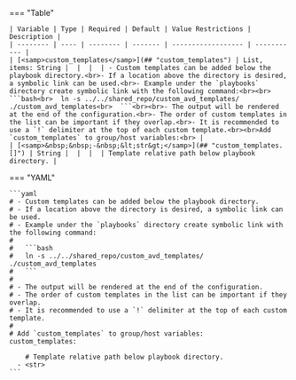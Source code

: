 <!--
  ~ Copyright (c) 2024 Arista Networks, Inc.
  ~ Use of this source code is governed by the Apache License 2.0
  ~ that can be found in the LICENSE file.
  -->
=== "Table"

    | Variable | Type | Required | Default | Value Restrictions | Description |
    | -------- | ---- | -------- | ------- | ------------------ | ----------- |
    | [<samp>custom_templates</samp>](## "custom_templates") | List, items: String |  |  |  | - Custom templates can be added below the playbook directory.<br>- If a location above the directory is desired, a symbolic link can be used.<br>- Example under the `playbooks` directory create symbolic link with the following command:<br><br>  ```bash<br>  ln -s ../../shared_repo/custom_avd_templates/ ./custom_avd_templates<br>  ```<br><br>- The output will be rendered at the end of the configuration.<br>- The order of custom templates in the list can be important if they overlap.<br>- It is recommended to use a `!` delimiter at the top of each custom template.<br><br>Add `custom_templates` to group/host variables:<br> |
    | [<samp>&nbsp;&nbsp;-&nbsp;&lt;str&gt;</samp>](## "custom_templates.[]") | String |  |  |  | Template relative path below playbook directory. |

=== "YAML"

    ```yaml
    # - Custom templates can be added below the playbook directory.
    # - If a location above the directory is desired, a symbolic link can be used.
    # - Example under the `playbooks` directory create symbolic link with the following command:
    #
    #   ```bash
    #   ln -s ../../shared_repo/custom_avd_templates/ ./custom_avd_templates
    #   ```
    #
    # - The output will be rendered at the end of the configuration.
    # - The order of custom templates in the list can be important if they overlap.
    # - It is recommended to use a `!` delimiter at the top of each custom template.
    #
    # Add `custom_templates` to group/host variables:
    custom_templates:

        # Template relative path below playbook directory.
      - <str>
    ```
